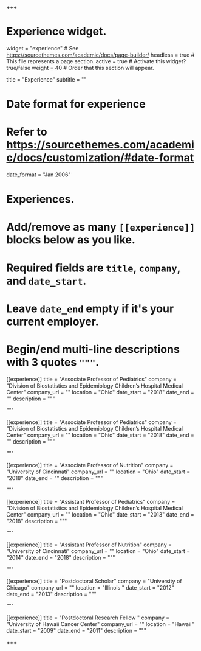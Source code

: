 +++
# Experience widget.
widget = "experience"  # See https://sourcethemes.com/academic/docs/page-builder/
headless = true  # This file represents a page section.
active = true  # Activate this widget? true/false
weight = 40  # Order that this section will appear.

title = "Experience"
subtitle = ""

# Date format for experience
#   Refer to https://sourcethemes.com/academic/docs/customization/#date-format
date_format = "Jan 2006"

# Experiences.
#   Add/remove as many `[[experience]]` blocks below as you like.
#   Required fields are `title`, `company`, and `date_start`.
#   Leave `date_end` empty if it's your current employer.
#   Begin/end multi-line descriptions with 3 quotes `"""`.
[[experience]]
  title = "Associate Professor of Pediatrics"
  company = "Division of Biostatistics and Epidemiology
  Children’s Hospital Medical Center"
  company_url = ""
  location = "Ohio"
  date_start = "2018"
  date_end = ""
  description = """

  """

[[experience]]
  title = "Associate Professor of Pediatrics"
  company = "Division of Biostatistics and Epidemiology
  Children’s Hospital Medical Center"
  company_url = ""
  location = "Ohio"
  date_start = "2018"
  date_end = ""
  description = """

  """

[[experience]]
  title = "Associate Professor of Nutrition"
  company = "University of Cincinnati"
  company_url = ""
  location = "Ohio"
  date_start = "2018"
  date_end = ""
  description = """

  """

[[experience]]
  title = "Assistant Professor of Pediatrics"
  company = "Division of Biostatistics and Epidemiology
  Children’s Hospital Medical Center"
  company_url = ""
  location = "Ohio"
  date_start = "2013"
  date_end = "2018"
  description = """

  """

[[experience]]
  title = "Assistant Professor of Nutrition"
  company = "University of Cincinnati"
  company_url = ""
  location = "Ohio"
  date_start = "2014"
  date_end = "2018"
  description = """

  """

[[experience]]
  title = "Postdoctoral Scholar"
  company = "University of Chicago"
  company_url = ""
  location = "Illinois "
  date_start = "2012"
  date_end = "2013"
  description = """

  """

[[experience]]
  title = "Postdoctoral Research Fellow "
  company = "University of Hawaii Cancer Center"
  company_url = ""
  location = "Hawaii"
  date_start = "2009"
  date_end = "2011"
  description = """

+++
